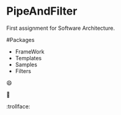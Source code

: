 # PipeAndFilter
First assignment for Software Architecture.

#Packages

* FrameWork
* Templates
* Samples
* Filters

:smile:

:poop:

:trollface:

